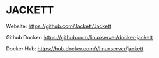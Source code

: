 # JACKETT

Website: https://github.com/Jackett/Jackett

Github Docker: https://github.com/linuxserver/docker-jackett

Docker Hub: https://hub.docker.com/r/linuxserver/jackett
